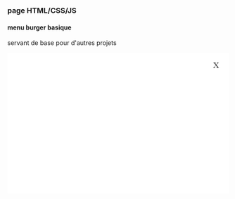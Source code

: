 ### page HTML/CSS/JS
#### menu burger basique 
servant de base pour d'autres projets

![sreenshot](screenshot.gif)